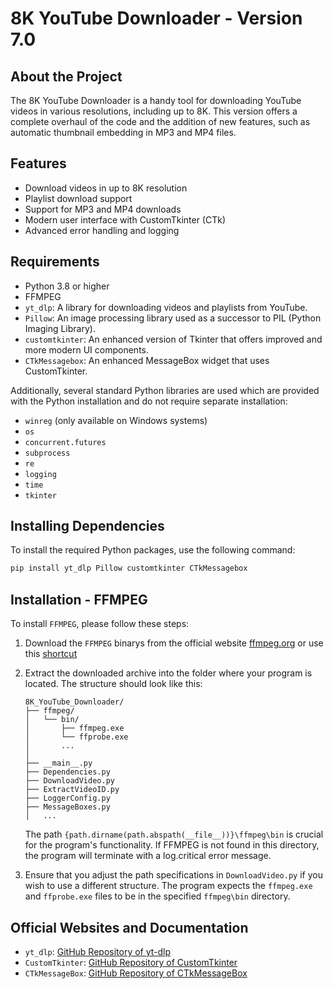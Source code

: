 # 8K YouTube Downloader - Version 7.0

## About the Project

The 8K YouTube Downloader is a handy tool for downloading YouTube videos in various resolutions, including up to 8K. This version offers a complete overhaul of the code and the addition of new features, such as automatic thumbnail embedding in MP3 and MP4 files.

## Features

- Download videos in up to 8K resolution
- Playlist download support
- Support for MP3 and MP4 downloads
- Modern user interface with CustomTkinter (CTk)
- Advanced error handling and logging

## Requirements

- Python 3.8 or higher
- FFMPEG
- `yt_dlp`: A library for downloading videos and playlists from YouTube.
- `Pillow`: An image processing library used as a successor to PIL (Python Imaging Library).
- `customtkinter`: An enhanced version of Tkinter that offers improved and more modern UI components.
- `CTkMessagebox`: An enhanced MessageBox widget that uses CustomTkinter.

Additionally, several standard Python libraries are used which are provided with the Python installation and do not require separate installation:

- `winreg` (only available on Windows systems)
- `os`
- `concurrent.futures`
- `subprocess`
- `re`
- `logging`
- `time`
- `tkinter`

## Installing Dependencies

To install the required Python packages, use the following command:

```bash
pip install yt_dlp Pillow customtkinter CTkMessagebox
```

## Installation - FFMPEG
To install `FFMPEG`, please follow these steps:
1. Download the `FFMPEG` binarys from the official website [ffmpeg.org](https://ffmpeg.org/download.html) or use this [shortcut](https://www.gyan.dev/ffmpeg/builds/ffmpeg-git-full.7z)
2. Extract the downloaded archive into the folder where your program is located. The structure should look like this:

    ```
    8K_YouTube_Downloader/
    ├── ffmpeg/
    │   └── bin/
    │       ├── ffmpeg.exe
    │       └── ffprobe.exe
    │       ...
    │
    ├── __main__.py
    ├── Dependencies.py
    ├── DownloadVideo.py
    ├── ExtractVideoID.py
    ├── LoggerConfig.py
    ├── MessageBoxes.py
    │   ...
    ```

    The path `{path.dirname(path.abspath(__file__))}\ffmpeg\bin` is crucial for the program's functionality. If FFMPEG is not found in this directory, the program will terminate with a log.critical error message.

3. Ensure that you adjust the path specifications in `DownloadVideo.py` if you wish to use a different structure. The program expects the `ffmpeg.exe` and `ffprobe.exe` files to be in the specified `ffmpeg\bin` directory.

## Official Websites and Documentation
- `yt_dlp`: [GitHub Repository of yt-dlp](https://github.com/yt-dlp/yt-dlp)
- `CustomTkinter`: [GitHub Repository of CustomTkinter](https://github.com/TomSchimansky/CustomTkinter)
- `CTkMessageBox`: [GitHub Repository of CTkMessageBox](https://github.com/Akascape/CTkMessagebox)

